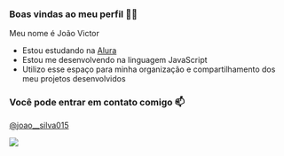 ### Boas vindas ao meu perfil 🖤🤍 

Meu nome é João Victor

- Estou estudando na [Alura](https://www.alura.com.br)
- Estou me desenvolvendo na linguagem JavaScript
- Utilizo esse espaço para minha organização e compartilhamento dos meu projetos desenvolvidos

### Você pode entrar em contato comigo 📫

[@joao__silva015](https://www.instagram.com/joao__silva015?igsh=MWpseW9iYnRzeDN2OQ==)

![](https://media1.tenor.com/m/hcY6CN5Jf_EAAAAC/vai-corinthians-timao.gif)


